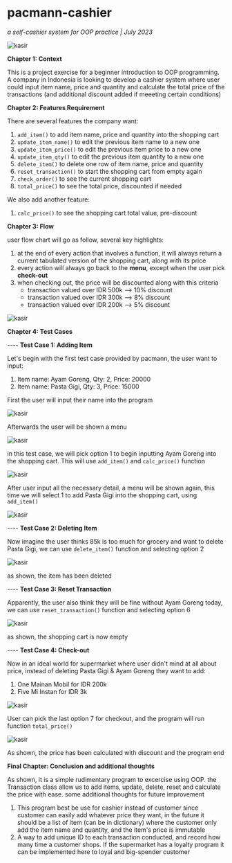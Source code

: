 # pacmann-cashier
_a self-cashier system for OOP practice | July 2023_

![kasir](/img.jpg)

**Chapter 1: Context**

This is a project exercise for a beginner introduction to OOP programming. A company in Indonesia is looking to develop a cashier system where user could input item name, price and quantity and calculate the total price of the transactions (and additional discount added if meeeting certain conditions)

**Chapter 2: Features Requirement**

There are several features the company want:

  1. ``` add_item() ``` to add item name, price and quantity into the shopping cart
  2. ``` update_item_name() ``` to edit the previous item name to a new one
  3. ``` update_item_price() ``` to edit the previous item price to a new one
  4. ``` update_item_qty() ``` to edit the previous item quantity to a new one
  5. ``` delete_item() ``` to delete one row of item name, price and quantity
  6. ``` reset_transaction() ``` to start the shopping cart from empty again
  7. ``` check_order() ``` to see the current shopping cart
  8. ``` total_price() ``` to see the total price, discounted if needed

We also add another feature:
  1. ``` calc_price() ``` to see the shopping cart total value, pre-discount

**Chapter 3: Flow**

user flow chart will go as follow, several key highlights:

  1. at the end of every action that involves a function, it will always return a current tabulated version of the shopping cart, along with its price
  2. every action will always go back to the **menu**, except when the user pick **check-out**
  3. when checking out, the price will be discounted along with this criteria
       - transaction valued over IDR 500k --> 10% discount
       - transaction valued over IDR 300k --> 8% discount
       - transaction valued over IDR 200k --> 5% discount

![kasir](/flowchart.png)

**Chapter 4: Test Cases**

---- **Test Case 1: Adding Item**

Let's begin with the first test case provided by pacmann, the user want to input:
1. Item name: Ayam Goreng, Qty: 2, Price: 20000
2. Item name: Pasta Gigi, Qty: 3, Price: 15000

First the user will input their name into the program

![kasir](/img/1.png)

Afterwards the user will be shown a menu

![kasir](/img/2.png)

in this test case, we will pick option 1 to begin inputting Ayam Goreng into the shopping cart. This will use ```add_item()``` and ```calc_price()``` function

![kasir](/img/3.png)

After user input all the necessary detail, a menu will be shown again, this time we will select 1 to add Pasta Gigi into the shopping cart, using ```add_item()```

![kasir](/img/4.png)

---- **Test Case 2: Deleting Item**

Now imagine the user thinks 85k is too much for grocery and want to delete Pasta Gigi, we can use ```delete_item()``` function and selecting option 2

![kasir](/img/5.png)

as shown, the item has been deleted

---- **Test Case 3: Reset Transaction**

Apparently, the user also think they will be fine without Ayam Goreng today, we can use ```reset_transaction()``` function and selecting option 6

![kasir](/img/rst.png)

as shown, the shopping cart is now empty

---- **Test Case 4: Check-out**

Now in an ideal world for supermarket where user didn't mind at all about price, instead of deleting Pasta Gigi & Ayam Goreng they want to add:
1. One Mainan Mobil for IDR 200k
2. Five Mi Instan for IDR 3k

![kasir](/img/6.png)

User can pick the last option 7 for checkout, and the program will run function ```total_price()``` 

![kasir](/img/7.png)

As shown, the price has been calculated with discount and the program end

**Final Chapter: Conclusion and additional thoughts**

As shown, it is a simple rudimentary program to excercise using OOP. the Transaction class allow us to add items, update, delete, reset and calculate the price with ease. some additional thoughts for future improvement

1. This program best be use for cashier instead of customer since customer can easily add whatever price they want, in the future it should be a list of item (can be in dictionary) where the customer only add the item name and quantity, and the item's price is immutable
2. A way to add unique ID to each transaction conducted, and record how many time a customer shops. If the supermarket has a loyalty program it can be implemented here to loyal and big-spender customer









